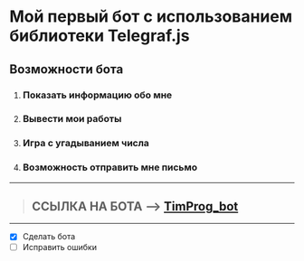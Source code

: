 # **Мой первый бот с использованием библиотеки Telegraf.js**

## **Возможности бота**

1.  ### Показать информацию обо мне
1.  ### Вывести мои работы
1.  ### Игра с угадыванием числа
1.  ### Возможность отправить мне письмо

---

> ## ССЫЛКА НА БОТА --> [TimProg_bot](https://tele.click/@TimProg_bot "Нажми сюда ;)")

---

- [x] Сделать бота
- [ ] Исправить ошибки
